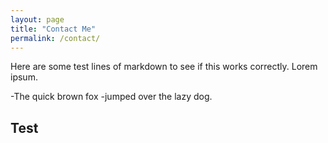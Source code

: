 ```yaml
---
layout: page
title: "Contact Me"
permalink: /contact/
---
```


Here are some test lines of markdown to see if this works correctly.
Lorem ipsum.

-The quick brown fox
-jumped over the lazy dog.

## Test
